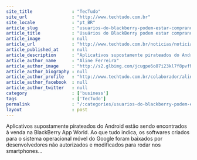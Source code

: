 ```yaml
---
site_title               : "TecTudo"
site_url                 : "http://www.techtudo.com.br"
site_locale              : "pt_BR"
article_slug             : "usuarios-do-blackberry-podem-estar-comprando-apps-pirateados-do-android"
article_title            : "Usuários do BlackBerry podem estar comprando apps pirateados do Android"
article_image            : null
article_url              : "http://www.techtudo.com.br/noticias/noticia/2013/01/usuarios-do-blackberry-podem-estar-comprando-apps-pirateados-do-android.html"
article_published_at     : null
article_description      : "Aplicativos supostamente pirateados do Android estão sendo encontrados à venda na BlackBerry App World. Ao que tudo indica, os softwares criados para o sistema operacional móvel do Google foram baixados por desenvolvedores não autorizados e modificados para rodar nos smartphones..."
article_author_name      : "Aline Ferreira"
article_author_image     : "http://s2.glbimg.com/jcugpe6o87i23kl7f8pvfhkQ6jU=/30x30/s2.glbimg.com/dWnvN5fYrrDHJEfVGMxVHtMNyxw=/0x0:140x140/75x75/s.glbimg.com/po/tt2/f/original/2013/01/31/aline_ferreira.jpg"
article_author_biography : null
article_author_profile   : "http://www.techtudo.com.br/colaborador/aline-ferreira.html"
article_author_facebook  : null
article_author_twitter   : null
category                 : ['business']
tags                     : ['TecTudo']
permalink                : "/:categories/usuarios-do-blackberry-podem-estar-comprando-apps-pirateados-do-android/"
layout                   : post
---
```


Aplicativos supostamente pirateados do Android estão sendo encontrados à venda na BlackBerry App World. Ao que tudo indica, os softwares criados para o sistema operacional móvel do Google foram baixados por desenvolvedores não autorizados e modificados para rodar nos smartphones...
